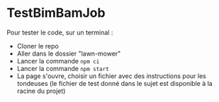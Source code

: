 # TestBimBamJob
Pour tester le code, sur un terminal :
- Cloner le repo
- Aller dans le dossier "lawn-mower"
- Lancer la commande `npm ci`
- Lancer la commande `npm start`
- La page s'ouvre, choisir un fichier avec des instructions pour les tondeuses (le fichier de test donné dans le sujet
    est disponible à la racine du projet)
